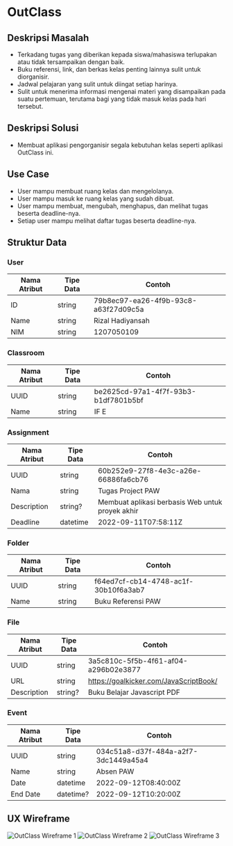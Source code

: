 # OutClass

## Deskripsi Masalah
- Terkadang tugas yang diberikan kepada siswa/mahasiswa terlupakan atau tidak tersampaikan dengan baik.
- Buku referensi, link, dan berkas kelas penting lainnya sulit untuk diorganisir.
- Jadwal pelajaran yang sulit untuk diingat setiap harinya.
- Sulit untuk menerima informasi mengenai materi yang disampaikan pada suatu pertemuan, terutama bagi yang tidak masuk kelas pada hari tersebut.

## Deskripsi Solusi
- Membuat aplikasi pengorganisir segala kebutuhan kelas seperti aplikasi OutClass ini.

## Use Case
- User mampu membuat ruang kelas dan mengelolanya.
- User mampu masuk ke ruang kelas yang sudah dibuat.
- User mampu membuat, mengubah, menghapus, dan melihat tugas beserta deadline-nya.
- Setiap user mampu melihat daftar tugas beserta deadline-nya.

## Struktur Data
### User
| Nama Atribut | Tipe Data | Contoh                               |
| ------------ | --------- | ------------------------------------ |
| ID           | string    | 79b8ec97-ea26-4f9b-93c8-a63f27d09c5a |
| Name         | string    | Rizal Hadiyansah                     |
| NIM          | string    | 1207050109                           |

### Classroom
| Nama Atribut | Tipe Data | Contoh                               |
| ------------ | --------- | ------------------------------------ |
| UUID         | string    | be2625cd-97a1-4f7f-93b3-b1df7801b5bf |
| Name         | string    | IF E                                 |

### Assignment
| Nama Atribut | Tipe Data | Contoh                                           |
| ------------ | --------- | ------------------------------------------------ |
| UUID         | string    | 60b252e9-27f8-4e3c-a26e-66886fa6cb76             |
| Nama         | string    | Tugas Project PAW                                |
| Description  | string?   | Membuat aplikasi berbasis Web untuk proyek akhir |
| Deadline     | datetime  | 2022-09-11T07:58:11Z                             |

### Folder
| Nama Atribut | Tipe Data | Contoh                               |
| ------------ | --------- | ------------------------------------ |
| UUID         | string    | f64ed7cf-cb14-4748-ac1f-30b10f6a3ab7 |
| Name         | string    | Buku Referensi PAW                   |

### File
| Nama Atribut | Tipe Data | Contoh                                 |
| ------------ | --------- | -------------------------------------- |
| UUID         | string    | 3a5c810c-5f5b-4f61-af04-a296b02e3877   |
| URL          | string    | https://goalkicker.com/JavaScriptBook/ |
| Description  | string?   | Buku Belajar Javascript PDF            |

### Event
| Nama Atribut | Tipe Data | Contoh                               |
| ------------ | --------- | ------------------------------------ |
| UUID         | string    | 034c51a8-d37f-484a-a2f7-3dc1449a45a4 |
| Name         | string    | Absen PAW                            |
| Date         | datetime  | 2022-09-12T08:40:00Z                 |
| End Date     | datetime? | 2022-09-12T10:20:00Z                 |

## UX Wireframe
![OutClass Wireframe 1](wireframe-1.jpeg)
![OutClass Wireframe 2](wireframe-2.jpeg)
![OutClass Wireframe 3](wireframe-3.jpeg)